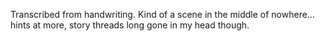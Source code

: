 Transcribed from handwriting. Kind of a scene in the middle of nowhere... hints at more, story threads long gone in my head though.

